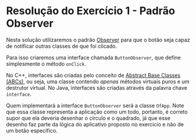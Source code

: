 # Resolução do Exercício 1 - Padrão Observer

Nesta solução utilizaremos o padrão [Observer](https://pt.wikipedia.org/wiki/Observer) para que o botão seja capaz de notificar outras classes de que foi clicado.

Para isso criaremos uma interface chamada `ButtonObserver`, que define simplesmente o método `onClick`.

No C++, interfaces são criadas pelo conceito de [Abstract Base Classes (ABCs)](http://www.cs.technion.ac.il/users/yechiel/c++-faq/abc-defn.html), ou seja, uma classe contendo *apenas* métodos virtuais puros e um destrutor virtual. No Java, interfaces são criadas através da palavra chave `interface`.

Quem implementará a interface `ButtonObserver` será a classe `OfApp`. Note que essa classe representa a aplicação como um todo, portanto, é correto supor que ela deveria desenhar o círculo e o quadrado, já que esse desenho faz parte da lógica do aplicativo proposto no exercício e não de um botão específico.
